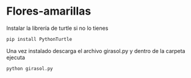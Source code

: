 # Flores-amarillas

Instalar la librería de turtle si no lo tienes 

```bash
pip install PythonTurtle
```
Una vez instalado descarga el archivo girasol.py y dentro de la carpeta ejecuta
```bash
python girasol.py
```
